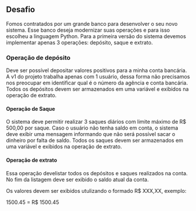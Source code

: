 ## Desafio

<p>Fomos contratados por um grande banco para desenvolver o seu novo sistema. Esse banco deseja modernizar suas operações e para isso escolheu a linguagem Python. Para a primeira versão do sistema devemos implementar apenas 3 operações: depósito, saque e extrato.</p>

### Operação de depósito

<p>Deve ser possível depositar valores positivos para a minha conta bancária. A v1 do projeto trabalha apenas com 1 usuário, dessa forma não precisamos nos preocupar em identificar qual é o número da agência e conta bancária. Todos os depósitos devem ser armazenados em uma variável e exibidos na operação de extrato.</p>

#### Operação de Saque

<p>O sistema deve permitir realizar 3 saques diários com limite máximo de R$ 500,00 por saque. Caso o usuário não tenha saldo em conta, o sistema deve exibir uma mensagem informando que não será possível sacar o dinheiro por falta de saldo. Todos os saques devem ser armazenados em uma variável e exibidos na operação de extrato.</p>

#### Operação de extrato

<p>Essa operação develistar todos os depósitos e saques realizados na conta. No fim da listagem deve ser exibido o saldo atual da conta.</p>
<p>Os valores devem ser exibidos utulizando o formado R$ XXX,XX, exemplo:

1500.45 = R$ 1500.45</p>
